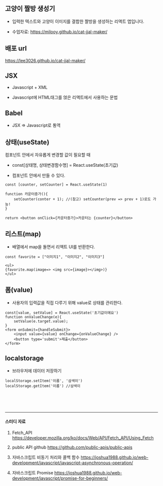 ## 고양이 짤방 생성기

- 입력한 텍스트와 고양이 이미지를 결합한 짤방을 생성하는 리액트 앱입니다.

- 수업자료: <https://milooy.github.io/cat-jjal-maker/>

## 배포 url

https://lee3026.github.io/cat-jjal-maker/

## JSX

- Javascript + XML

- Javascript에 HTML태그를 얹은 리액트에서 사용하는 문법

## Babel

- JSX => Javascript로 통역

## 상태(useState)

컴포넌트 안에서 자유롭게 변경할 값이 필요할 때

- const[상태명, 상태변경함수명] = React.useState(초기값)

- 컴포넌트 안에서 만들 수 있다.

```
const [counter, setCounter] = React.useState(1)

function 카운터증가(){
    setCounter(conter + 1); //(참고) setCounter(prev => prev + 1)로도 가능!
}

return <button onClick={카운터증가}>카운터는 {counter}</button>
```

## 리스트(map)

- 배열에서 map을 돌면서 리액트 UI를 반환한다.

```
const favorite = ["이미지1", "이미지2", "이미지3"]

<ul>
{favorite.map(image=> <img src={image}></img>)}
</ul>
```

## 폼(value)

- 사용자의 입력값을 직접 다루기 위해 value로 상태를 관리한다.

```
const[value, setValue] = React.useState('초기값이에요')
function onValueChange(e){
    setValue(e.target.value);
}
<form onSubmit={handleSubmit}>
    <input value={value} onChange={onValueChange} />
    <button type='submit'>제출</button>
</form>
```

## localstorage
- 브라우저에 데이터 저장하기

```
localStorage.setItem('이름', '삼색이')
localStorage.getItem('이름') //삼색이
```
<br>
<br>
<br>

---

#### 스터디 자료

1. Fetch_API <https://developer.mozilla.org/ko/docs/Web/API/Fetch_API/Using_Fetch>

2. public API github <https://github.com/public-apis/public-apis>

3. 자바스크립트 비동기 처리와 콜백 함수 <https://joshua1988.github.io/web-development/javascript/javascript-asynchronous-operation/>

4. 자바스크립트 Promise <https://joshua1988.github.io/web-development/javascript/promise-for-beginners/>


